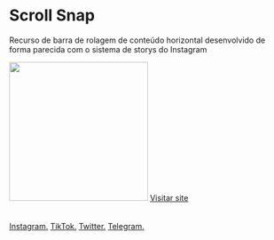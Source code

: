 <h1>Scroll Snap</h1>
<p>Recurso de barra de rolagem de conteúdo horizontal desenvolvido de forma parecida com o sistema de storys do Instagram</p>
<img src="https://firebasestorage.googleapis.com/v0/b/werlen-dev.appspot.com/o/projects%2Fimages%2Fscroll-snap.png?alt=media&token=69cd13b9-b93c-4a93-8e0d-0fc03f61f186" alt="" height="250">
<a href="https://werlen-dev.web.app/lotery-random/">Visitar site</a>
<br/>
<br/>
<br/>
<a href="https://www.instagram.com/uhcardoso.ti/">Instagram.</a>
<a href="https://www.tiktok.com/@uhcardoso.ti">TikTok.</a>
<a href="https://twitter.com/">Twitter.</a>
<a href="https://t.me/+WeQqmqwe9mw1ZTYx">Telegram.</a>
